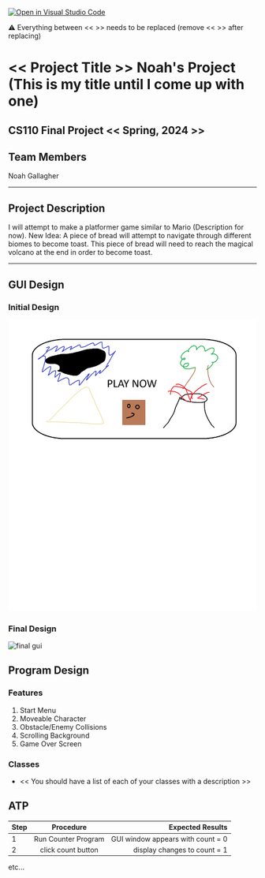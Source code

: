 [![Open in Visual Studio Code](https://classroom.github.com/assets/open-in-vscode-718a45dd9cf7e7f842a935f5ebbe5719a5e09af4491e668f4dbf3b35d5cca122.svg)](https://classroom.github.com/online_ide?assignment_repo_id=14588413&assignment_repo_type=AssignmentRepo)

:warning: Everything between << >> needs to be replaced (remove << >> after replacing)

# << Project Title >> Noah's Project (This is my title until I come up with one)
## CS110 Final Project  << Spring, 2024 >>

## Team Members

Noah Gallagher


***

## Project Description

I will attempt to make a platformer game similar to Mario (Description for now). New Idea: A piece of bread will attempt to navigate through different biomes to become toast. This piece of bread will need to reach the magical volcano at the end in order to become toast.
 
***    

## GUI Design

### Initial Design

![initial gui](assets/gui.jpg)

### Final Design

![final gui](assets/finalgui.jpg)

## Program Design

### Features

1. Start Menu
2. Moveable Character
3. Obstacle/Enemy Collisions
4. Scrolling Background
5. Game Over Screen

### Classes

- << You should have a list of each of your classes with a description >>

## ATP

| Step                 |Procedure             |Expected Results                   |
|----------------------|:--------------------:|----------------------------------:|
|  1                   | Run Counter Program  |GUI window appears with count = 0  |
|  2                   | click count button   | display changes to count = 1      |
etc...
